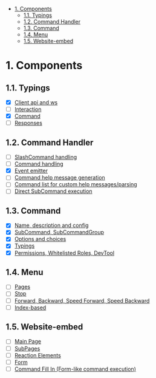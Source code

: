- [1. Components](#1-components)
  - [1.1. Typings](#11-typings)
  - [1.2. Command Handler](#12-command-handler)
  - [1.3. Command](#13-command)
  - [1.4. Menu](#14-menu)
  - [1.5. Website-embed](#15-website-embed)

# 1. Components

## 1.1. Typings
- [X] <U>Client api and ws</U>
- [ ] <U>Interaction</U>
- [X] <U>Command</U>
- [ ] <U>Responses</U>

## 1.2. Command Handler
- [ ] <U>SlashCommand handling</U>
- [ ] <U>Command handling</U>
- [X] <U>Event emitter</U>
- [ ] <U>Command help message generation</U>
- [ ] <U>Command list for custom help messages/parsing</U>
- [ ] <U>Direct SubCommand execution</U>

## 1.3. Command
- [X] <U>Name, description and config</U>
- [X] <U>SubCommand, SubCommandGroup</U>
- [X] <U>Options and choices</U>
- [X] <U>Typings</U>
- [X] <U>Permissions, Whitelisted Roles, DevTool</U>

## 1.4. Menu
- [ ] <U>Pages</U>
- [ ] <U>Stop</U>
- [ ] <U>Forward, Backward, Speed Forward, Speed Backward</U>
- [ ] <U>Index-based</U>

## 1.5. Website-embed
- [ ] <U>Main Page</U>
- [ ] <U>SubPages</U>
- [ ] <U>Reaction Elements</U>
- [ ] <U>Form</U>
- [ ] <U>Command Fill In (Form-like command execution)</U>